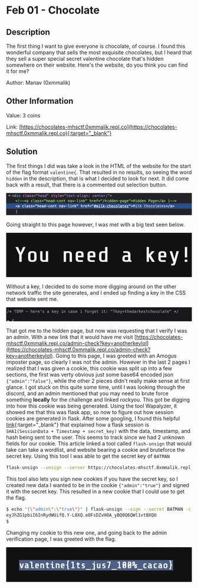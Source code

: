 # Feb 01 - Chocolate

## Description

The first thing I want to give everyone is chocolate, of course. I found this wonderful company that sells the most exquisite chocolates, but I heard that they sell a super special secret valentine chocolate that's hidden somewhere on their website. Here's the website, do you think you can find it for me?

Author: Manav (0xmmalik)

## Other Information

Value: 3 coins

Link: [https://chocolates-mhsctf.0xmmalik.repl.co](https://chocolates-mhsctf.0xmmalik.repl.co){:target="_blank"}

## Solution

The first things I did was take a look in the HTML of the website for the start of the flag format `valentine{`. That resulted in no results, so seeing the word `hidden` in the description, that is what I decided to look for next. It did come back with a result, that there is a commented out selection button.

![Hidden Selection Button](hidden-path.png)

Going straight to this page however, I was met with a big text seen below.

![No Key](no-key.png)

Without a key, I decided to do some more digging around on the other network traffic the site generates, and I ended up finding a key in the CSS that website sent me.

![Key1](key1.png)

That got me to the hidden page, but now was requesting that I verify I was an admin. With a new link that it would have me visit [https://chocolates-mhsctf.0xmmalik.repl.co/admin-check?key=anotherkeylol](https://chocolates-mhsctf.0xmmalik.repl.co/admin-check?key=anotherkeylol). Going to this page, I was greeted with an Amogus imposter page, so clearly I was not the admin. However in the last 2 pages I realized that I was given a cookie, this cookie was split up into a few sections, the first was verty obvious just some base64 encoded json `{"admin":"false"}`, while the other 2 pieces didn't really make sense at first glance. I got stuck on this quite some time, until I was looking through the discord, and an admin mentioned that you may need to brute force something **locally** for the challenge and linked rockyou. This got be digging into how this cookie was being generated. Using the tool Wapalyzer, it showed me that this was flask app, so now to figure out how session cookies are generated in flask. After some googling, I found this helpful [link](https://blog.paradoxis.nl/defeating-flasks-session-management-65706ba9d3ce){:target="_blank"} that explained how a flask session is `SHA1(SessionData + Timestamp + secret_key)` with the data, timestamp, and hash being sent to the user. This seems to track since we had 2 unknown fields for our cookie. This article linked a tool called `flash-unsign` that would take can take a wordlist, and website bearing a cookie and bruteforce the secret key. Using this tool I was able to get the secret key of `BATMAN`

```bash
flask-unsign --unsign --server https://chocolates-mhsctf.0xmmalik.repl.co/hidden-page\?key\=thedarkestchocolate --wordlist rockyou.txt --no-literal-eval
```

This tool also lets you sign new cookies if you have the secret key, so I created new data I wanted to be in the cookie `{"admin":"true"}` and signed it with the secret key. This resulted in a new cookie that I could use to get the flag.

```bash
$ echo "{\"admin\":\"true\"}" | flask-unsign --sign --secret BATMAN -c
eyJhZG1pbiI6InRydWUifQ.Y-L8XQ.eOFsDZvHOA_yBQ0Q6QWl1vtBXQU
$
```

Changing my cookie to this new one, and going back to the admin verification page, I was greeted with the flag.

![Flag](flag.png)
